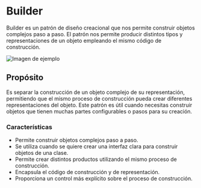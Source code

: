 # Builder
Builder es un patrón de diseño creacional que nos permite construir objetos complejos paso a paso. El patrón nos permite producir distintos tipos y representaciones de un objeto empleando el mismo código de construcción.

![Imagen de ejemplo](https://www.ionos.mx/digitalguide/fileadmin/DigitalGuide/Schaubilder/ejemplo-para-visualizar-la-mecanica-de-builder-battern.png)

## Propósito
Es separar la construcción de un objeto complejo de su representación, permitiendo que el mismo proceso de construcción pueda crear diferentes representaciones del objeto. Este patrón es útil cuando necesitas construir objetos que tienen muchas partes configurables o pasos para su creación.

### Características
  - Permite construir objetos complejos paso a paso.
  - Se utiliza cuando se quiere crear una interfaz clara para construir objetos de una clase.
  - Permite crear distintos productos utilizando el mismo proceso de construcción. 
  - Encapsula el código de construcción y de representación. 
  - Proporciona un control más explícito sobre el proceso de construcción.